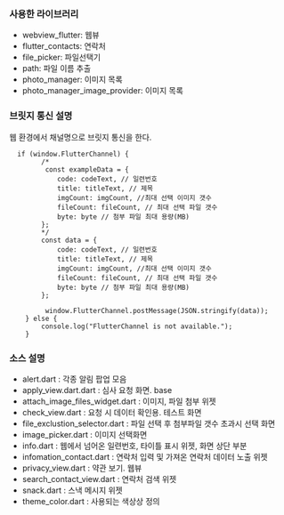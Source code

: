 
### 사용한 라이브러리
* webview_flutter: 웹뷰
* flutter_contacts: 연락처
* file_picker: 파일선택기
* path: 파일 이름 추출
* photo_manager: 이미지 목록
* photo_manager_image_provider: 이미지 목록


### 브릿지 통신 설명
웹 환경에서 채널명으로 브릿지 통신을 한다.

```
  if (window.FlutterChannel) {
        /*
         const exampleData = {
            code: codeText, // 일련번호
            title: titleText, // 제목
            imgCount: imgCount, //최대 선택 이미지 갯수
            fileCount: fileCount, // 최대 선택 파일 갯수
            byte: byte // 첨부 파일 최대 용량(MB)
        };
        */
        const data = {
            code: codeText, // 일련번호
            title: titleText, // 제목
            imgCount: imgCount, //최대 선택 이미지 갯수
            fileCount: fileCount, // 최대 선택 파일 갯수
            byte: byte // 첨부 파일 최대 용량(MB)
        };

         window.FlutterChannel.postMessage(JSON.stringify(data));
    } else {
        console.log("FlutterChannel is not available.");
    }
```


### 소스 설명
* alert.dart : 각종 알림 팝업 모음
* apply_view.dart.dart : 심사 요청 화면. base
* attach_image_files_widget.dart : 이미지, 파일 첨부 위젯
* check_view.dart : 요청 시 데이터 확인용. 테스트 화면
* file_exclustion_selector.dart : 파일 선택 후 첨부파일 갯수 초과시 선택 화면
* image_picker.dart : 이미지 선택화면
* info.dart : 웹에서 넘어온 일련번호, 타이틀 표시 위젯, 화면 상단 부분
* infomation_contact.dart : 연락처 입력 및 가져온 연락처 데이터 노출 위젯
* privacy_view.dart : 약관 보기. 웹뷰
* search_contact_view.dart : 연락처 검색 위젯
* snack.dart : 스낵 메시지 위젯
* theme_color.dart : 사용되는 색상상 정의


